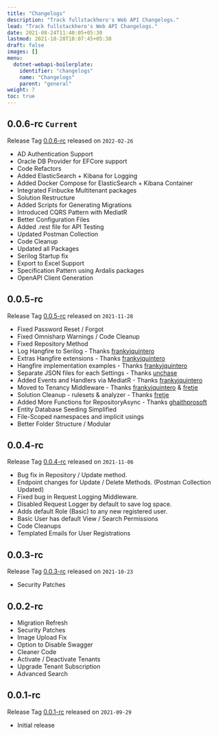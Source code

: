 ```yaml
---
title: "Changelogs"
description: "Track fullstackhero's Web API Changelogs."
lead: "Track fullstackhero's Web API Changelogs."
date: 2021-08-24T11:40:05+05:30
lastmod: 2021-10-28T10:07:45+05:30
draft: false
images: []
menu:
  dotnet-webapi-boilerplate:
    identifier: "changelogs"
    name: "Changelogs"
    parent: "general"
weight: 7
toc: true
---
```


## 0.0.6-rc `Current`

Release Tag [0.0.6-rc](https://github.com/fullstackhero/dotnet-webapi-boilerplate/tree/0.0.6-rc) released on `2022-02-26`

- AD Authentication Support
- Oracle DB Provider for EFCore support
- Code Refactors
- Added ElasticSearch + Kibana for Logging
- Added Docker Compose for ElasticSearch + Kibana Container
- Integrated Finbucke Multitenant packages
- Solution Restructure
- Added Scripts for Generating Migrations
- Introduced CQRS Pattern with MediatR
- Better Configuration Files
- Added .rest file for API Testing
- Updated Postman Collection
- Code Cleanup
- Updated all Packages
- Serilog Startup fix
- Export to Excel Support
- Specification Pattern using Ardalis packages
- OpenAPI Client Generation

## 0.0.5-rc

Release Tag [0.0.5-rc](https://github.com/fullstackhero/dotnet-webapi-boilerplate/tree/0.0.5-rc) released on `2021-11-28`

- Fixed Password Reset / Forgot
- Fixed Omnisharp Warnings / Code Cleanup
- Fixed Repository Method
- Log Hangfire to Serilog - Thanks [frankyjquintero](https://github.com/frankyjquintero)
- Extras Hangfire extensions - Thanks [frankyjquintero](https://github.com/frankyjquintero)
- Hangfire implementation examples - Thanks [frankyjquintero](https://github.com/frankyjquintero)
- Separate JSON files for each Settings - Thanks [unchase](https://github.com/unchase)
- Added Events and Handlers via MediatR - Thanks [frankyjquintero](https://github.com/frankyjquintero)
- Moved to Tenancy Middleware - Thanks [frankyjquintero](https://github.com/frankyjquintero) & [fretje](https://github.com/fretje)
- Solution Cleanup - rulesets & analyzer - Thanks [fretje](https://github.com/fretje)
- Added More Functions for RepositoryAsync - Thanks [ghaithprosoft](https://github.com/ghaithprosoft)
- Entity Database Seeding Simplified
- File-Scoped namespaces and implicit usings
- Better Folder Structure / Modular

## 0.0.4-rc

Release Tag [0.0.4-rc](https://github.com/fullstackhero/dotnet-webapi-boilerplate/tree/0.0.4-rc) released on `2021-11-06`

- Bug fix in Repository / Update method.
- Endpoint changes for Update / Delete Methods. (Postman Collection Updated)
- Fixed bug in Request Logging Middleware.
- Disabled Request Logger by default to save log space.
- Adds default Role (Basic) to any new registered user.
- Basic User has default View / Search Permissions
- Code Cleanups
- Templated Emails for User Registrations

## 0.0.3-rc

Release Tag [0.0.3-rc](https://github.com/fullstackhero/dotnet-webapi-boilerplate/tree/0.0.3-rc) released on `2021-10-23`

- Security Patches

## 0.0.2-rc

- Migration Refresh
- Security Patches
- Image Upload Fix
- Option to Disable Swagger
- Cleaner Code
- Activate / Deactivate Tenants
- Upgrade Tenant Subscription
- Advanced Search

## 0.0.1-rc

Release Tag [0.0.1-rc](https://github.com/fullstackhero/dotnet-webapi-boilerplate/tree/0.0.1-rc) released on `2021-09-29`

- Initial release
